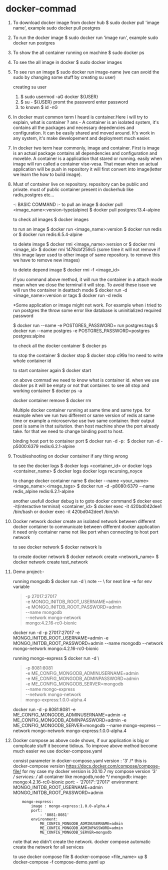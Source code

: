 # docker-commad

1.  To download docker image from docker hub
    $ sudo docker pull 'image name', example sudo docker pull postgres

2.  To run the docker image 
    $ sudo docker run 'image run', example sudo docker run postgres

3.  To show the all container running on machine
    $ sudo docker ps

4.  To see the all image in docker 
    $ sudo docker images

5.  To see run an image 
    $ sudo docker run image-name (we can avoid the sudo by changing some stuff by creating su user)

    creating su user 
    1. $ sudo usermod -aG docker ${USER}
    2. $ su - ${USER}
    promt the password enter password
    3. to known $ id -nG

6.  In docker must common term I heard is container.Here i will try to explain,
    what is container ? 
    ans - A container is an isolated system, it's contains all the packages and necessary depedencies and configuration. It can be easily shared and moved around. It's work in any system, it's make developement and deployment much easier.

7.  In docker two term hear commonly, image and container. First is image is an 
    actual package contains all dependencies and configuration and moveble. A container is a application that stared or running. easily when image will run called a container vise-vesa. That mean when an actual application will be push in repository it will first convert into image(letter we learn the how to build image).

8.  Must of container live on repository. repository can be public and private.
    must of public container present in dockerhub like radis,postgres etc...

    -: BASIC COMMAND :-
    to pull an image 
    $ docker pull <image_name>:version-type(alpine)
    $ docker pull postgres:13.4-alpine

    to check all images
    $ docker images

    to run an image 
    $ docker run <image_name>:version
    $ docker run redis or $ docker run redis:6.5.4-alpine

    to delete image
    $ docker rmi <image_name>:version or $ docker rmi <image_id>
    $ docker rmi 1478cbf259c5
    (some time it will not remove if this image layer used to other image of same repository. to remove this we have to remove new images)

    to delete depend image
    $ docker rmi -f <image_id>

    if you command above method, it will run the container in a attach mode mean when we close the terminal it will stop. To avoid these issue we will run the container in deattach mode
    $ docker run -d <image_name>:version or tags
    $ docker run -d redis

    *Some application or image might not work. For example when i tried to run postgres the throw some error like database is uninitialized required password

    $ docker run --name <someName> -e POSTGRES_PASSWORD=<somePassword> run postgres:tags
    $ docker run --name postgres -e POSTGRES_PASSWORD=postgres postgres:alpine

    to check all the docker container
    $ docker ps

    to stop the container
    $ docker stop <container id>
    $ docker stop c99a !no need to write whole container id

    to start container again
    $ docker start <container id>

    on above commad we need to know what is container id. when we use docker ps it will be empty or not that container.
    to see all stop and working container
    $ docker ps -a

    docker container remove 
    $ docker rm <container id>

    Multiple docker container running at same time and same type.
    for example when we run  two different or same version of redis at same time or example a microservise use two same container. their output post is same in that suitution. then host machine show the port already take. for that we need to change binding post to host.

    binding host port to container port
    $ docker run -d -p<host port>:<container port> <image name>
    $ docker run -d -p5000:6379 redis:6.2.1-alpine

9.  Troubleshooting on docker container if any thing wrong

    to see the docker logs
    $ docker logs <container_id> or docker logs <container_name>
    $ docker logs docker logs recursing_noyce

    to change docker container name
    $ docker --name <your_name> <image_name>:<image_tags>
    $ docker run -d -p8080:6379 --name redis_alpine redis:6.2.1-alpine

    another usefull docker debug is to goto docker command
    $ docker exec -it(interactive terminal) <container_id>
    $ docker exec -it 420bd042dee1 /bin/bash or docker exec -it 420bd042dee1 /bin/sh

11. Docker network
    docker create an isolated network between different docker container
    to communicate between different docker application it need only container name not like port when connecting to host port network

    to see docker network 
    $ docker network ls

    to create docker network
    $ docker network create <network_name>
    $ docker network create test_network

10. Demo project:-
    
    running mongodb 
    $ docker run -d \    note -- \ for next line -e for env variable
    > -p 27017:27017 \
    > -e MONGO_INITDB_ROOT_USERNAME=admin \
    > -e MONGO_INITDB_ROOT_PASSWORD=admin \
    > --name mongodb \
    > --network mongo-network \
    > mongo:4.2.16-rc0-bionic

    docker run -d -p 27017:27017 -e MONGO_INITDB_ROOT_USERNAME=admin -e MONGO_INITDB_ROOT_PASSWORD=admin --name mongodb --network mongo-network mongo:4.2.16-rc0-bionic

    running mongo-express
    $ docker run -d \
    > -p 8081:8081 \
    > -e ME_CONFIG_MONGODB_ADMINUSERNAME=admin \
    > -e ME_CONFIG_MONGODB_ADMINPASSWORD=admin \
    > -e ME_CONFIG_MONGODB_SERVER=mongodb \
    > --name mongo-express \
    > --network mongo-network \
    > mongo-express:1.0.0-alpha.4

    docker run -d -p 8081:8081 -e ME_CONFIG_MONGODB_ADMINUSERNAME=admin -e ME_CONFIG_MONGODB_ADMINPASSWORD=admin -e ME_CONFIG_MONGODB_SERVER=mongodb --name mongo-express --network mongo-network mongo-express:1.0.0-alpha.4

11. Docker compose
    as above code shows, if our application is big or complicate stuff it become tidious. To improve above method become much easier we use docker-compose.yaml

    consist parameter in docker-compose.yaml
    version : '3' 
    /* 
    	this is docker-compose version https://docs.docker.com/compose/compose-file/ 
			for my case my docker version is 20.10.7 my compose version '3'   
    */
		services:
    /* 
      all container like mongodb,node
    */
			mongodb:
				image: mongo:4.2.16-rc0-bionic
				port: 
					- '27017':'27017'
				environment:
					MONGO_INITDB_ROOT_USERNAME=admin
					MONGO_INITDB_ROOT_PASSWORD=admin

			mongo-express:
				image : mongo-express:1.0.0-alpha.4
				port:
					- '8081:8081'
				environment:
					ME_CONFIG_MONGODB_ADMINUSERNAME=admin
					ME_CONFIG_MONGODB_ADMINPASSWORD=admin
					ME_CONFIG_MONGODB_SERVER=mongodb
    
    note that we didn't create the network. docker compose automatic create the network for all services
	
    to use docker compose file
    $ docker-compose <file_name> up
		$ docker-compose -f compose-demo.yaml up






